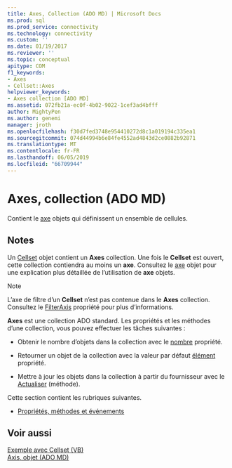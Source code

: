 ```yaml
---
title: Axes, Collection (ADO MD) | Microsoft Docs
ms.prod: sql
ms.prod_service: connectivity
ms.technology: connectivity
ms.custom: ''
ms.date: 01/19/2017
ms.reviewer: ''
ms.topic: conceptual
apitype: COM
f1_keywords:
- Axes
- Cellset::Axes
helpviewer_keywords:
- Axes collection [ADO MD]
ms.assetid: 072fb21a-ec0f-4b02-9022-1cef3ad4bfff
author: MightyPen
ms.author: genemi
manager: jroth
ms.openlocfilehash: f30d7fed3748e954410272d8c1a019194c335ea1
ms.sourcegitcommit: 074d44994b6e84fe4552ad4843d2ce0882b92871
ms.translationtype: MT
ms.contentlocale: fr-FR
ms.lasthandoff: 06/05/2019
ms.locfileid: "66709944"
---
```

# <a name="axes-collection-ado-md"></a>Axes, collection (ADO MD)
Contient le [axe](../../../ado/reference/ado-md-api/axis-object-ado-md.md) objets qui définissent un ensemble de cellules.  
  
## <a name="remarks"></a>Notes  
 Un [Cellset](../../../ado/reference/ado-md-api/cellset-object-ado-md.md) objet contient un **Axes** collection. Une fois le **Cellset** est ouvert, cette collection contiendra au moins un **axe**. Consultez le [axe](../../../ado/reference/ado-md-api/axis-object-ado-md.md) objet pour une explication plus détaillée de l’utilisation de **axe** objets.  
  
> [!NOTE]
>  L’axe de filtre d’un **Cellset** n’est pas contenue dans le **Axes** collection. Consultez le [FilterAxis](../../../ado/reference/ado-md-api/filteraxis-property-ado-md.md) propriété pour plus d’informations.  
  
 **Axes** est une collection ADO standard. Les propriétés et les méthodes d’une collection, vous pouvez effectuer les tâches suivantes :  
  
-   Obtenir le nombre d’objets dans la collection avec le [nombre](../../../ado/reference/ado-api/count-property-ado.md) propriété.  
  
-   Retourner un objet de la collection avec la valeur par défaut [élément](../../../ado/reference/ado-api/item-property-ado.md) propriété.  
  
-   Mettre à jour les objets dans la collection à partir du fournisseur avec le [Actualiser](../../../ado/reference/ado-api/refresh-method-ado.md) (méthode).  
  
 Cette section contient les rubriques suivantes.  
  
-   [Propriétés, méthodes et événements](../../../ado/reference/ado-md-api/axes-collection-properties-methods-and-events.md)  
  
## <a name="see-also"></a>Voir aussi  
 [Exemple avec Cellset (VB)](../../../ado/reference/ado-md-api/cellset-example-vb.md)   
 [Axis, objet (ADO MD)](../../../ado/reference/ado-md-api/axis-object-ado-md.md)
